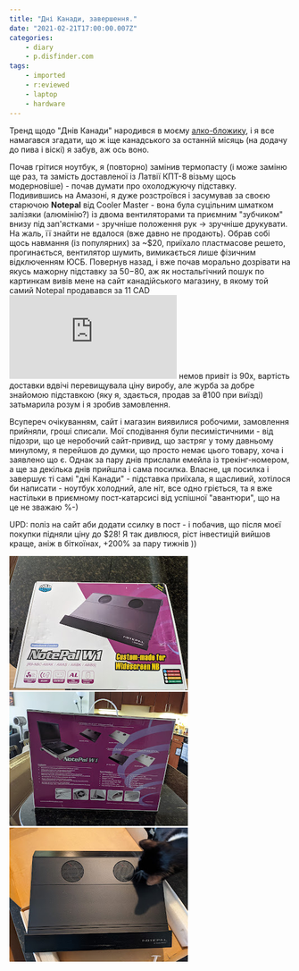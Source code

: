 ```yaml
---
title: "Дні Канади, завершення."
date: "2021-02-21T17:00:00.007Z"
categories:
    - diary
    - p.disfinder.com
tags:
    - imported
    - r:eviewed
    - laptop
    - hardware
---
```


Тренд щодо "Днів Канади" народився в моєму [алко-бложику](https://t.me/gramm330), і я все намагався згадати, що ж іще канадського за останній місяць (на додачу до пива і віскі) я забув, аж ось воно.
<!--more-->

Почав грітися ноутбук, я (повторно) замінив термопасту (і може заміню ще раз, та замість доставленої із Латвії КПТ-8 візьму щось модерновіше) - почав думати про охолоджуючу підставку. Подивившись на Амазоні, я дуже розстроївся і засумував за своєю старючою **Notepal** від Cooler Master - вона була суцільним шматком залізяки (алюмінію?) із двома вентиляторами та приємним "зубчиком" внизу під зап'ястками - зручніше положення рук -> зручніше друкувати. На жаль, її знайти не вдалося (вже давно не продають). Обрав собі щось навмання (із популярних) за ~$20, приїхало пластмасове решето, прогинається, вентилятор шумить, вимикається лише фізичним відключенням ЮСБ. Повернув назад, і вже почав морально дозрівати на якусь мажорну підставку за $50-$80, аж як ностальгічний пошук по картинкам вивів мене на сайт канадійського магазину, в якому той самий Notepal продавався за 11 CAD![Сайт виглядає](https://www.allwaytech.com/catalog/index.php?main_page=product_info&cPath=168&products_id=329&zenid=u1fvtrd0qf0gcu2933nl1d8221) немов привіт із 90х, вартість доставки вдвічі перевищувала ціну виробу, але журба за добре знайомою підставкою (яку я, здається, продав за ₴100 при виїзді) затьмарила розум і я зробив замовлення.

Всупереч очікуванням, сайт і магазин виявилися робочими, замовлення прийняли, гроші списали. Мої сподівання були песимістичними - від підозри, що це неробочий сайт-привид, що застряг у тому давньому минулому, я перейшов до думки, що просто немає цього товару, хоча і заявлено що є. Однак за пару днів прислали емейла із трекінг-номером, а ще за декілька днів прийшла і сама посилка. Власне, ця посилка і завершує ті самі "дні Канади" - підставка приїхала, я щасливий, хотілося би написати - ноутбук холодний, але ніт, все одно гріється, та я вже настільки в приємному пост-катарсисі від успішної "авантюри", що на це не зважаю %-)

UPD: поліз на сайт аби додати ссилку в пост - і побачив, що після моєї покупки підняли ціну до $28! Я так дивлюся, ріст інвестицій вийшов краще, аніж в біткоїнах, \+200% за пару тижнів ))  

[![](thumb_00.jpg)](img00.jpg)  
[![](thumb_01.jpg)](img01.jpg)  
[![](thumb_02.jpg)](img02.jpg)  
